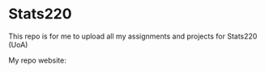 # Stats220
This repo is for me to upload all my assignments and projects for Stats220 (UoA)

My repo website: 
